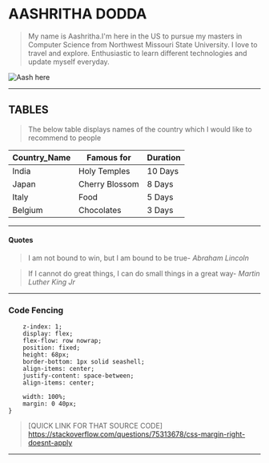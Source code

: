 # AASHRITHA DODDA
> My name is Aashritha.I'm here in the US to pursue my masters in Computer Science from Northwest Missouri State University. I love to travel and explore. Enthusiastic to learn different technologies and update myself everyday.

![Aash here](https://user-images.githubusercontent.com/123049325/215919924-09d64d1f-44f4-4110-b9e5-55eab5257d4b.jpeg)

---

## TABLES

> The below table displays names of the country which I would like to recommend to people



|Country_Name|Famous for|Duration|
|---|---|---|
|India|Holy Temples|10 Days|
|Japan|Cherry Blossom|8 Days|
|Italy|Food|5 Days|
|Belgium|Chocolates|3 Days|
 
 ---
 
 #### Quotes
 
> I am not bound to win, but I am bound to be true- *Abraham Lincoln*

> If I cannot do great things, I can do small things in a great way- *Martin Luther King Jr*

---


### Code Fencing
~~~.header {
    z-index: 1;
    display: flex;
    flex-flow: row nowrap;
    position: fixed;
    height: 68px;
    border-bottom: 1px solid seashell;
    align-items: center;
    justify-content: space-between;
    align-items: center;
    
    width: 100%;
    margin: 0 40px;
}
~~~

> [QUICK LINK FOR THAT SOURCE CODE]  
> https://stackoverflow.com/questions/75313678/css-margin-right-doesnt-apply

---

